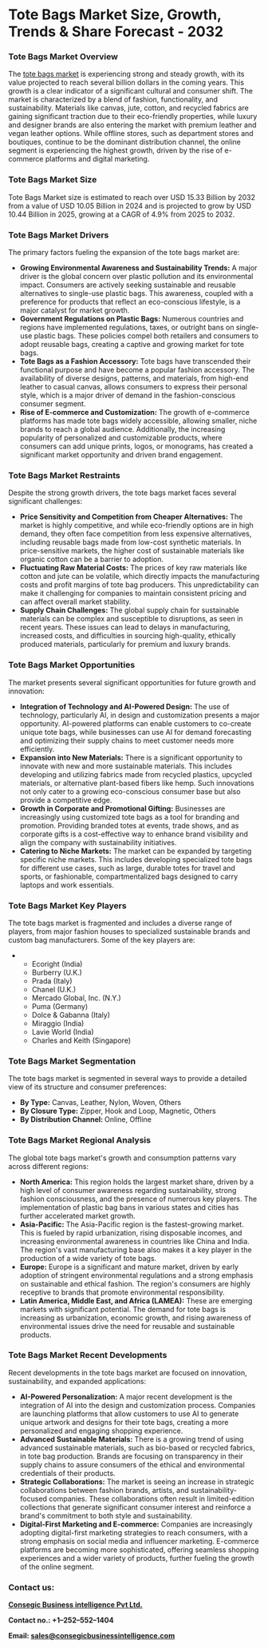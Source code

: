 # Tote Bags Market Size, Growth, Trends & Share Forecast - 2032
<h3>Tote Bags Market Overview</h3>
The <a href="https://www.consegicbusinessintelligence.com/en/request-sample/3162">tote bags market</a> is experiencing strong and steady growth, with its value projected to reach several billion dollars in the coming years. This growth is a clear indicator of a significant cultural and consumer shift. The market is characterized by a blend of fashion, functionality, and sustainability. Materials like canvas, jute, cotton, and recycled fabrics are gaining significant traction due to their eco-friendly properties, while luxury and designer brands are also entering the market with premium leather and vegan leather options. While offline stores, such as department stores and boutiques, continue to be the dominant distribution channel, the online segment is experiencing the highest growth, driven by the rise of e-commerce platforms and digital marketing.
<h3 class="section-title">Tote Bags Market Size</h3>
Tote Bags Market size is estimated to reach over USD 15.33 Billion by 2032 from a value of USD 10.05 Billion in 2024 and is projected to grow by USD 10.44 Billion in 2025, growing at a CAGR of 4.9% from 2025 to 2032.
<h3>Tote Bags Market Drivers</h3>
The primary factors fueling the expansion of the tote bags market are:
<ul>
 	<li><b>Growing Environmental Awareness and Sustainability Trends:</b> A major driver is the global concern over plastic pollution and its environmental impact. Consumers are actively seeking sustainable and reusable alternatives to single-use plastic bags. This awareness, coupled with a preference for products that reflect an eco-conscious lifestyle, is a major catalyst for market growth.</li>
 	<li><b>Government Regulations on Plastic Bags:</b> Numerous countries and regions have implemented regulations, taxes, or outright bans on single-use plastic bags. These policies compel both retailers and consumers to adopt reusable bags, creating a captive and growing market for tote bags.</li>
 	<li><b>Tote Bags as a Fashion Accessory:</b> Tote bags have transcended their functional purpose and have become a popular fashion accessory. The availability of diverse designs, patterns, and materials, from high-end leather to casual canvas, allows consumers to express their personal style, which is a major driver of demand in the fashion-conscious consumer segment.</li>
 	<li><b>Rise of E-commerce and Customization:</b> The growth of e-commerce platforms has made tote bags widely accessible, allowing smaller, niche brands to reach a global audience. Additionally, the increasing popularity of personalized and customizable products, where consumers can add unique prints, logos, or monograms, has created a significant market opportunity and driven brand engagement.</li>
</ul>
<h3>Tote Bags Market Restraints</h3>
Despite the strong growth drivers, the tote bags market faces several significant challenges:
<ul>
 	<li><b>Price Sensitivity and Competition from Cheaper Alternatives:</b> The market is highly competitive, and while eco-friendly options are in high demand, they often face competition from less expensive alternatives, including reusable bags made from low-cost synthetic materials. In price-sensitive markets, the higher cost of sustainable materials like organic cotton can be a barrier to adoption.</li>
 	<li><b>Fluctuating Raw Material Costs:</b> The prices of key raw materials like cotton and jute can be volatile, which directly impacts the manufacturing costs and profit margins of tote bag producers. This unpredictability can make it challenging for companies to maintain consistent pricing and can affect overall market stability.</li>
 	<li><b>Supply Chain Challenges:</b> The global supply chain for sustainable materials can be complex and susceptible to disruptions, as seen in recent years. These issues can lead to delays in manufacturing, increased costs, and difficulties in sourcing high-quality, ethically produced materials, particularly for premium and luxury brands.</li>
</ul>
<h3>Tote Bags Market Opportunities</h3>
The market presents several significant opportunities for future growth and innovation:
<ul>
 	<li><b>Integration of Technology and AI-Powered Design:</b> The use of technology, particularly AI, in design and customization presents a major opportunity. AI-powered platforms can enable customers to co-create unique tote bags, while businesses can use AI for demand forecasting and optimizing their supply chains to meet customer needs more efficiently.</li>
 	<li><b>Expansion into New Materials:</b> There is a significant opportunity to innovate with new and more sustainable materials. This includes developing and utilizing fabrics made from recycled plastics, upcycled materials, or alternative plant-based fibers like hemp. Such innovations not only cater to a growing eco-conscious consumer base but also provide a competitive edge.</li>
 	<li><b>Growth in Corporate and Promotional Gifting:</b> Businesses are increasingly using customized tote bags as a tool for branding and promotion. Providing branded totes at events, trade shows, and as corporate gifts is a cost-effective way to enhance brand visibility and align the company with sustainability initiatives.</li>
 	<li><b>Catering to Niche Markets:</b> The market can be expanded by targeting specific niche markets. This includes developing specialized tote bags for different use cases, such as large, durable totes for travel and sports, or fashionable, compartmentalized bags designed to carry laptops and work essentials.</li>
</ul>
<h3>Tote Bags Market Key Players</h3>
The tote bags market is fragmented and includes a diverse range of players, from major fashion houses to specialized sustainable brands and custom bag manufacturers. Some of the key players are:
<ul>
 	<li>
<ul>
 	<li>Ecoright (India)</li>
 	<li>Burberry (U.K.)</li>
 	<li>Prada (Italy)</li>
 	<li>Chanel (U.K.)</li>
 	<li>Mercado Global, Inc. (N.Y.)</li>
 	<li>Puma (Germany)</li>
 	<li>Dolce &amp; Gabanna (Italy)</li>
 	<li>Miraggio (India)</li>
 	<li>Lavie World (India)</li>
 	<li>Charles and Keith (Singapore)</li>
</ul>
</li>
</ul>
<h3>Tote Bags Market Segmentation</h3>
The tote bags market is segmented in several ways to provide a detailed view of its structure and consumer preferences:
<ul>
 	<li><strong><b>By Type</b></strong><strong><b>:</b></strong> Canvas, Leather, Nylon, Woven, Others</li>
 	<li><strong><b>By Closure Type</b></strong><strong><b>:</b></strong> Zipper, Hook and Loop, Magnetic, Others</li>
 	<li><strong><b>By Distribution Channel</b></strong><strong><b>: </b></strong>Online, Offline</li>
</ul>
<h3>Tote Bags Market Regional Analysis</h3>
The global tote bags market's growth and consumption patterns vary across different regions:
<ul>
 	<li><b>North America:</b> This region holds the largest market share, driven by a high level of consumer awareness regarding sustainability, strong fashion consciousness, and the presence of numerous key players. The implementation of plastic bag bans in various states and cities has further accelerated market growth.</li>
 	<li><b>Asia-Pacific:</b> The Asia-Pacific region is the fastest-growing market. This is fueled by rapid urbanization, rising disposable incomes, and increasing environmental awareness in countries like China and India. The region's vast manufacturing base also makes it a key player in the production of a wide variety of tote bags.</li>
 	<li><b>Europe:</b> Europe is a significant and mature market, driven by early adoption of stringent environmental regulations and a strong emphasis on sustainable and ethical fashion. The region's consumers are highly receptive to brands that promote environmental responsibility.</li>
 	<li><b>Latin America, Middle East, and Africa (LAMEA):</b> These are emerging markets with significant potential. The demand for tote bags is increasing as urbanization, economic growth, and rising awareness of environmental issues drive the need for reusable and sustainable products.</li>
</ul>
<h3>Tote Bags Market Recent Developments</h3>
Recent developments in the tote bags market are focused on innovation, sustainability, and expanded applications:
<ul>
 	<li><b>AI-Powered Personalization:</b> A major recent development is the integration of AI into the design and customization process. Companies are launching platforms that allow customers to use AI to generate unique artwork and designs for their tote bags, creating a more personalized and engaging shopping experience.</li>
 	<li><b>Advanced Sustainable Materials:</b> There is a growing trend of using advanced sustainable materials, such as bio-based or recycled fabrics, in tote bag production. Brands are focusing on transparency in their supply chains to assure consumers of the ethical and environmental credentials of their products.</li>
 	<li><b>Strategic Collaborations:</b> The market is seeing an increase in strategic collaborations between fashion brands, artists, and sustainability-focused companies. These collaborations often result in limited-edition collections that generate significant consumer interest and reinforce a brand's commitment to both style and sustainability.</li>
 	<li><b>Digital-First Marketing and E-commerce:</b> Companies are increasingly adopting digital-first marketing strategies to reach consumers, with a strong emphasis on social media and influencer marketing. E-commerce platforms are becoming more sophisticated, offering seamless shopping experiences and a wider variety of products, further fueling the growth of the online segment.</li>
</ul>
<div class="response-footer gap complete">
<h3><strong><b>Contact us:</b></strong></h3>
<a href="https://www.consegicbusinessintelligence.com/"><strong><u><b>Consegic Business intelligence Pvt Ltd.</b></u></strong></a>

<strong><b>Contact no.: +1–252–552–1404</b></strong>

<strong><b>Email: </b></strong><a href="mailto:sales@consegicbusinessintelligence.com"><strong><u><b>sales@consegicbusinessintelligence.com</b></u></strong></a>

</div>
